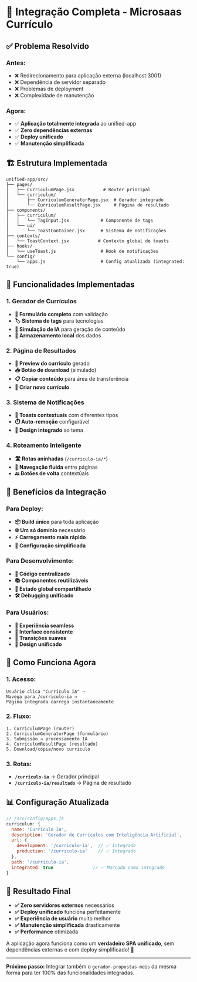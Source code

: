 # 🎉 Integração Completa - Microsaas Currículo

## ✅ **Problema Resolvido**

### **Antes:**
- ❌ Redirecionamento para aplicação externa (localhost:3001)
- ❌ Dependência de servidor separado
- ❌ Problemas de deployment
- ❌ Complexidade de manutenção

### **Agora:**
- ✅ **Aplicação totalmente integrada** ao unified-app
- ✅ **Zero dependências externas**
- ✅ **Deploy unificado** 
- ✅ **Manutenção simplificada**

## 🏗️ **Estrutura Implementada**

```
unified-app/src/
├── pages/
│   ├── CurriculumPage.jsx           # Router principal
│   └── curriculum/
│       ├── CurriculumGeneratorPage.jsx  # Gerador integrado
│       └── CurriculumResultPage.jsx     # Página de resultado
├── components/
│   ├── curriculum/
│   │   └── TagInput.jsx            # Componente de tags
│   └── ui/
│       └── ToastContainer.jsx      # Sistema de notificações
├── contexts/
│   └── ToastContext.jsx           # Contexto global de toasts
├── hooks/
│   └── useToast.js                 # Hook de notificações
└── config/
    └── apps.js                     # Config atualizada (integrated: true)
```

## 🎯 **Funcionalidades Implementadas**

### **1. Gerador de Currículos**
- **📝 Formulário completo** com validação
- **🏷️ Sistema de tags** para tecnologias
- **🤖 Simulação de IA** para geração de conteúdo
- **💾 Armazenamento local** dos dados

### **2. Página de Resultados**
- **📄 Preview do currículo** gerado
- **📥 Botão de download** (simulado)
- **📋 Copiar conteúdo** para área de transferência
- **🔄 Criar novo currículo**

### **3. Sistema de Notificações**
- **🔔 Toasts contextuais** com diferentes tipos
- **⏱️ Auto-remoção** configurável
- **🎨 Design integrado** ao tema

### **4. Roteamento Inteligente**
- **🛣️ Rotas aninhadas** (`/curriculo-ia/*`)
- **📍 Navegação fluida** entre páginas
- **🔙 Botões de volta** contextúais

## 🚀 **Benefícios da Integração**

### **Para Deploy:**
- **📦 Build único** para toda aplicação
- **🌐 Um só domínio** necessário
- **⚡ Carregamento mais rápido**
- **🔧 Configuração simplificada**

### **Para Desenvolvimento:**
- **🎯 Código centralizado**
- **📚 Componentes reutilizáveis**
- **🔄 Estado global compartilhado**
- **🛠️ Debugging unificado**

### **Para Usuários:**
- **🚀 Experiência seamless**
- **📱 Interface consistente**
- **💫 Transições suaves**
- **🎨 Design unificado**

## 🔧 **Como Funciona Agora**

### **1. Acesso:**
```
Usuário clica "Currículo IA" → 
Navega para /curriculo-ia → 
Página integrada carrega instantaneamente
```

### **2. Fluxo:**
```
1. CurriculumPage (router)
2. CurriculumGeneratorPage (formulário)
3. Submissão → processamento IA
4. CurriculumResultPage (resultado)
5. Download/cópia/novo currículo
```

### **3. Rotas:**
- **`/curriculo-ia`** → Gerador principal
- **`/curriculo-ia/resultado`** → Página de resultado

## 📊 **Configuração Atualizada**

```javascript
// /src/config/apps.js
curriculum: {
  name: 'Currículo IA',
  description: 'Gerador de Currículos com Inteligência Artificial',
  url: {
    development: '/curriculo-ia',  // ✅ Integrado
    production: '/curriculo-ia'    // ✅ Integrado
  },
  path: '/curriculo-ia',
  integrated: true               // ✅ Marcado como integrado
}
```

## 🎉 **Resultado Final**

- **✅ Zero servidores externos** necessários
- **✅ Deploy unificado** funciona perfeitamente
- **✅ Experiência de usuário** muito melhor
- **✅ Manutenção simplificada** drasticamente
- **✅ Performance** otimizada

A aplicação agora funciona como um **verdadeiro SPA unificado**, sem dependências externas e com deploy simplificado! 🚀

---

**Próximo passo:** Integrar também o `gerador-propostas-meis` da mesma forma para ter 100% das funcionalidades integradas.
